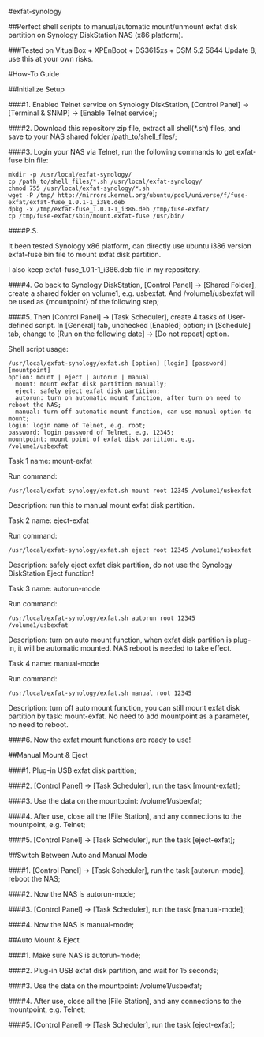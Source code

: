 #exfat-synology

##Perfect shell scripts to manual/automatic mount/unmount exfat disk partition on Synology DiskStation NAS (x86 platform).

###Tested on VitualBox + XPEnBoot + DS3615xs + DSM 5.2 5644 Update 8, use this at your own risks.

#How-To Guide

##Initialize Setup

####1. Enabled Telnet service on Synology DiskStation, [Control Panel] -> [Terminal & SNMP] -> [Enable Telnet service];

####2. Download this repository zip file, extract all shell(*.sh) files, and save to your NAS shared folder /path_to/shell_files/;

####3. Login your NAS via Telnet, run the following commands to get exfat-fuse bin file:

```
mkdir -p /usr/local/exfat-synology/
cp /path_to/shell_files/*.sh /usr/local/exfat-synology/
chmod 755 /usr/local/exfat-synology/*.sh
wget -P /tmp/ http://mirrors.kernel.org/ubuntu/pool/universe/f/fuse-exfat/exfat-fuse_1.0.1-1_i386.deb
dpkg -x /tmp/exfat-fuse_1.0.1-1_i386.deb /tmp/fuse-exfat/
cp /tmp/fuse-exfat/sbin/mount.exfat-fuse /usr/bin/
```

####P.S.

It been tested Synology x86 platform, can directly use ubuntu i386 version exfat-fuse bin file to mount exfat disk partition.

I also keep exfat-fuse_1.0.1-1_i386.deb file in my repository.

####4. Go back to Synology DiskStation, [Control Panel] -> [Shared Folder], create a shared folder on volume1, e.g. usbexfat. And /volume1/usbexfat will be used as {mountpoint} of the following step; 

####5. Then [Control Panel] -> [Task Scheduler], create 4 tasks of User-defined script. In [General] tab, unchecked [Enabled] option; in [Schedule] tab, change to [Run on the following date] -> [Do not repeat] option.

Shell script usage:
```
/usr/local/exfat-synology/exfat.sh [option] [login] [password] [mountpoint]
option: mount | eject | autorun | manual
  mount: mount exfat disk partition manually;
  eject: safely eject exfat disk partition;
  autorun: turn on automatic mount function, after turn on need to reboot the NAS;
  manual: turn off automatic mount function, can use manual option to mount;
login: login name of Telnet, e.g. root;
password: login password of Telnet, e.g. 12345;
mountpoint: mount point of exfat disk partition, e.g. /volume1/usbexfat
```

Task 1 name: mount-exfat

Run command:
```
/usr/local/exfat-synology/exfat.sh mount root 12345 /volume1/usbexfat
```
Description: run this to manual mount exfat disk partition.

Task 2 name: eject-exfat

Run command:
```
/usr/local/exfat-synology/exfat.sh eject root 12345 /volume1/usbexfat
```
Description: safely eject exfat disk partition, do not use the Synology DiskStation Eject function!

Task 3 name: autorun-mode

Run command:
```
/usr/local/exfat-synology/exfat.sh autorun root 12345 /volume1/usbexfat
```
Description: turn on auto mount function, when exfat disk partition is plug-in, it will be automatic mounted. NAS reboot is needed to take effect.

Task 4 name: manual-mode

Run command:
```
/usr/local/exfat-synology/exfat.sh manual root 12345
```
Description: turn off auto mount function, you can still mount exfat disk partition by task: mount-exfat. No need to add mountpoint as a parameter, no need to reboot.

####6. Now the exfat mount functions are ready to use!

##Manual Mount & Eject

####1. Plug-in USB exfat disk partition;

####2. [Control Panel] -> [Task Scheduler], run the task [mount-exfat];

####3. Use the data on the mountpoint: /volume1/usbexfat;

####4. After use, close all the [File Station], and any connections to the mountpoint, e.g. Telnet;

####5. [Control Panel] -> [Task Scheduler], run the task [eject-exfat];

##Switch Between Auto and Manual Mode

####1. [Control Panel] -> [Task Scheduler], run the task [autorun-mode], reboot the NAS;

####2. Now the NAS is autorun-mode;

####3. [Control Panel] -> [Task Scheduler], run the task [manual-mode];

####4. Now the NAS is manual-mode;

##Auto Mount & Eject

####1. Make sure NAS is autorun-mode;

####2. Plug-in USB exfat disk partition, and wait for 15 seconds;

####3. Use the data on the mountpoint: /volume1/usbexfat;

####4. After use, close all the [File Station], and any connections to the mountpoint, e.g. Telnet;

####5. [Control Panel] -> [Task Scheduler], run the task [eject-exfat];
